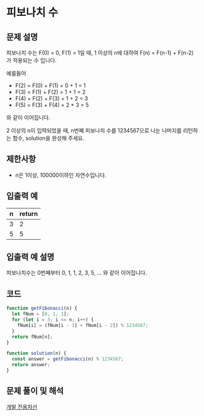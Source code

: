 # 피보나치 수

## 문제 설명

피보나치 수는 F(0) = 0, F(1) = 1일 때, 1 이상의 n에 대하여 F(n) = F(n-1) + F(n-2) 가 적용되는 수 입니다.

예를들어

- F(2) = F(0) + F(1) = 0 + 1 = 1
- F(3) = F(1) + F(2) = 1 + 1 = 2
- F(4) = F(2) + F(3) = 1 + 2 = 3
- F(5) = F(3) + F(4) = 2 + 3 = 5

와 같이 이어집니다.

2 이상의 n이 입력되었을 때, n번째 피보나치 수를 1234567으로 나눈 나머지를 리턴하는 함수, solution을 완성해 주세요.

## 제한사항

- n은 1이상, 100000이하인 자연수입니다.

## 입출력 예

| n   | return |
| --- | ------ |
| 3   | 2      |
| 5   | 5      |

## 입출력 예 설명

피보나치수는 0번째부터 0, 1, 1, 2, 3, 5, ... 와 같이 이어집니다.

## 코드

```js
function getFibonacci(n) {
  let fNum = [0, 1, 1];
  for (let i = 3; i <= n; i++) {
    fNum[i] = (fNum[i - 1] + fNum[i - 2]) % 1234567;
  }
  return fNum[n];
}

function solution(n) {
  const answer = getFibonacci(n) % 1234567;
  return answer;
}
```

## 문제 풀이 및 해석

[개발 전용차선](https://onlydev.tistory.com/category/Algorithm)
